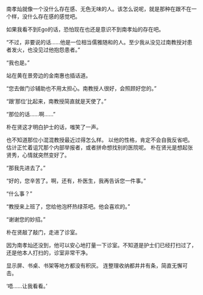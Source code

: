 南孝灿就像一个没什么存在感、无色无味的人。该怎么说呢，就是那种在跟不在一个样，没什么存在感的感觉吧。

如果我看不到Ego的话，恐怕现在也还是意识不到南孝灿的存在吧。

“不过，非要说的话……他是一位相当儒雅随和的人。至少我从没见过南教授对患者发火，也没见过他抱怨患者。”

“我也是。”

站在黄在景旁边的金南惠也插话道。

“您去做门诊辅助也不用太担心。南教授人很好，会照顾好您的。”

“跟‘那位’比起来，南教授简直就是天使了。”

“那位的话……啊……”

朴在贤这才明白护士的话，嗤笑了一声。

也不知道那位小混混教授最近过得怎么样。
以他的性格，肯定不会自我反省吧。
估计正忙着诅咒那个内部举报者，或者拼命想找别的医院呢。
朴在贤光是想起张贤秀，心情就突然变好了。

“那我先进去了。”

“好的，您辛苦了。啊，还有，朴医生，我再告诉您一件事。”

“什么事？”

“教授来上班了，您给他泡杯热绿茶吧。他会喜欢的。”

“谢谢您的妙招。”

朴在贤敲了敲门，走进了诊室。

因为南孝灿还没到，他可以安心地打量一下诊室。不知道是护士们已经打扫过了，还是他本人打扫的，诊室非常干净。

显示屏、书桌、书架等地方都没有积灰。
连整理收纳都井井有条，简直无懈可击。

‘唔……让我看看。’